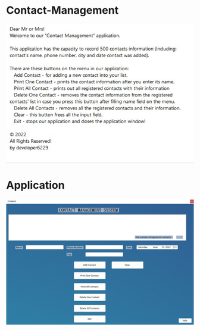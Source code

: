 # Contact-Management
![ezcv logo](https://github.com/rkodirkhonov/Contact-Management/blob/master/About.jpg)

# Application
![ezcv logo](https://github.com/rkodirkhonov/Contact-Management/blob/master/Main.jpg)
